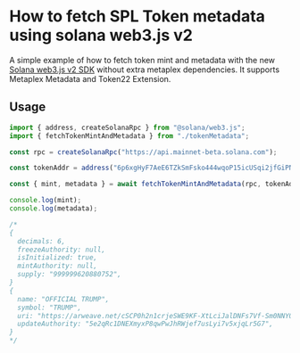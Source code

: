 # How to fetch SPL Token metadata using solana web3.js v2

A simple example of how to fetch token mint and metadata with the new [Solana web3.js v2 SDK](https://github.com/anza-xyz/solana-web3.js) without extra metaplex dependencies. It supports Metaplex Metadata and Token22 Extension.

## Usage

```typescript
import { address, createSolanaRpc } from "@solana/web3.js";
import { fetchTokenMintAndMetadata } from "./tokenMetadata";

const rpc = createSolanaRpc("https://api.mainnet-beta.solana.com");

const tokenAddr = address("6p6xgHyF7AeE6TZkSmFsko444wqoP15icUSqi2jfGiPN");

const { mint, metadata } = await fetchTokenMintAndMetadata(rpc, tokenAddr);

console.log(mint);
console.log(metadata);

/*
{
  decimals: 6,
  freezeAuthority: null,
  isInitialized: true,
  mintAuthority: null,
  supply: "999999620880752",
}
{
  name: "OFFICIAL TRUMP",
  symbol: "TRUMP",
  uri: "https://arweave.net/cSCP0h2n1crjeSWE9KF-XtLciJalDNFs7Vf-Sm0NNY0",
  updateAuthority: "5e2qRc1DNEXmyxP8qwPwJhRWjef7usLyi7v5xjqLr5G7",
}
*/
```
